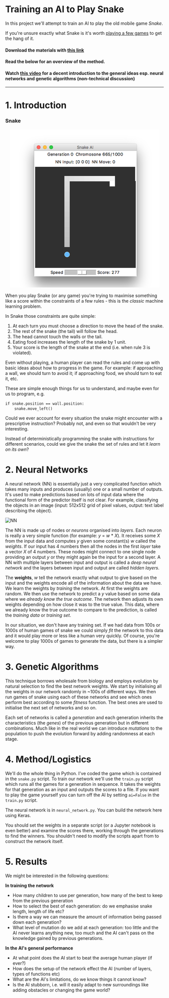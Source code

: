 # Training an AI to Play Snake
In this project we'll attempt to train an AI to play the old mobile game _Snake_.

If you're unsure exactly what Snake is it's worth [playing a few games](https://playsnake.org/) to get the hang of it.

#### Download the materials with [this link](https://github.com/conor-or/ai-snake/archive/master.zip)

#### Read the below for an overview of the method.

#### Watch [this video](https://www.youtube.com/watch?v=ZX2Hyu5WoFg) for a decent introduction to the general ideas esp. neural networks and genetic algorithms (non-technical discussion)

___

# 1. Introduction

### Snake

<div style="text-align:center"><img src ="/screenshot.png" /></div>

When you play Snake (or any game) you're trying to maximise something like a score within the constraints of a few rules - this is the _classic_ machine learning problem.

In Snake those constraints are quite simple:
1. At each turn you must choose a direction to move the head of the snake.
2. The rest of the snake (the tail) will follow the head.
3. The head cannot touch the walls or the tail.
4. Eating food increases the length of the snake by 1 unit.
5. Your score is the length of the snake at the end (i.e. when rule 3 is violated).

Even without playing, a human player can read the rules and come up with basic ideas about how to progress in the game. For example: if approaching a wall, we should turn to avoid it; if approaching food, we should turn to eat it, etc.

These are simple enough things for us to understand, and maybe even for us to program, e.g.
```
if snake.position == wall.position:
    snake.move_left()
```
Could we ever account for every situation the snake might encounter with a prescriptive instruction? Probably not, and even so that wouldn't be very interesting.

Instead of deterministically programming the snake with instructions for different scenarios, could we give the snake the set of rules and let it _learn on its own_?

# 2. Neural Networks

A neural network (NN) is essentially just a very complicated function which takes many inputs and produces (usually) one or a small number of outputs. It's used to make predictions based on lots of input data where the functional form of the predictor itself is not clear. For example, classifying the objects in an image (input: 512x512 grid of pixel values, output: text label describing the object).

![NN](https://upload.wikimedia.org/wikipedia/commons/e/e4/Artificial_neural_network.svg)

The NN is made up of nodes or _neurons_ organised into _layers_. Each neuron is really a very simple function (for example: _y_ = _w_ * _X_). It receives some _X_ from the input data and computes _y_ given some constant(s) _w_ called the _weights_. If our input has 4 numbers then all the nodes in the first _layer_ take a vector _X_ of 4 numbers. These nodes might connect to one single node providing an output _y_ or they might again be the input for a second layer. A NN with multiple layers between input and output is called a _deep neural network_ and the layers between input and output are called _hidden layers_.

The __weights__, _w_ tell the network exactly what output to give based on the input and the weights encode all of the information about the data we have. We learn the weights by _training_ the network. At first the weights are random. We then use the network to predict a _y_ value based on some data where we _already know the true outcome_. The network then adjusts its own weights depending on how close it was to the true value. This data, where we already know the true outcome to compare to the prediction, is called the _training data_ or _training set_.

In our situation, we don't have any training set. If we had data from 100s or 1000s of human games of snake we could simply _fit_ the network to this data and it would play more or less like a human very quickly. Of course, you're welcome to play 1000s of games to generate the data, but there is a simpler way.

# 3. Genetic Algorithms

This technique borrows wholesale from biology and employs evolution by natural selection to find the best network weights. We start by initialising all the weights in our network randomly in ~100s of different ways. We then run games of snake using each of these networks and see which ones perform best according to some _fitness_ function. The best ones are used to initialise the next set of networks and so on. 

Each set of networks is called a _generation_ and each generation inherits the characteristics (the _genes_) of the previous generation but in different combinations. Much like in the real world we can introduce _mutations_ to the population to push the evolution forward by adding randomness at each stage.

# 4. Method/Logistics

We'll do the whole thing in Python. I've coded the game which is contained in the `snake.py` script. To train our network we'll use the `train.py` script which runs all the games for a generation in sequence. It takes the weights for that generation as an input and outputs the scores to a file. If you want to play the game yourself you can turn off the AI by setting `ai=False` in the `train.py` script.

The neural network is in `neural_network.py`. You can build the network here using Keras.

You should set the weights in a separate script (or a Jupyter notebook is even better) and examine the scores there, working through the generations to find the winners. You shouldn't need to modify the scripts apart from to construct the network itself.

# 5. Results
We might be interested in the following questions:

__In training the network__
* How many children to use per generation, how  many of the best to keep from the previous generation
* How to select the best of each generation: do we emphasise snake length, length of life etc?
* Is there a way we can measure the amount of information being passed down each generation?
* What level of mutation do we add at each generation: too little and the AI never learns anything new, too much and the AI can't pass on the knowledge gained by previous generations.

__In the AI's general performance__
* At what point does the AI start to beat the average human player (if ever?)
* How does the setup of the network effect the AI (number of layers, types of functions etc)
* What are the AI's limitations, do we know things it cannot know?
* Is the AI stubborn, i.e. will it easily adapt to new surroundings like adding obstacles or changing the game world?


